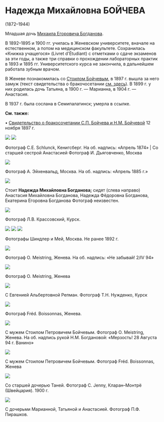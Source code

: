 # Надежда Михайловна БОЙЧЕВА
(1872–1944)

Младшая дочь [Михаила Егоровича Богданова](MEB.md).

В 1892–1895 и 1900 гг. училась в Женевском университете, вначале на естественном, а потом на медицинском факультете. Сохранилась «Книжка учащегося» (Livret d'Étudiant) с отметками о сдаче экзаменов за эти годы, а также три справки о прохождении лабораторных практик в 1893 и 1895 гг. Университетского курса не закончила, в дальнейшем работала зубным врачом.

В Женеве познакомилась со [Стоилом Бойчевым](SPB.md), в 1897 г. вышла за него замуж (текст свидетельства о бракочосетании [см. здесь](doc-1897-11-29.md)). В 1899 г. у них родилась дочь Татьяна, в 1900 г. — Марианна, в 1904 г. — Анастасия.

В 1937 г. была сослана в Семипалатинск; умерла в ссылке.

**См. также:**

• [Свидетельство о бракосочетании С.П. Бойчева и Н.М. Бойчевой](doc-1897-11-29.md) 12 ноября 1897 г.

![](../Album/img/img/27-2.jpg) ![](../Album/img/39-1.jpg)

Фотограф C.E. Schlunck, Кенигсберг.
На об. надпись: «Апрель 1874» | Со старшей сестрой Анастасией
Фотограф И. Дьяговченко, Москва

![](../Album/img/img/27-3.jpg)

Фотограф А. Эйхенвальд, Москва.
На об. надпись: «Апрель 1885 г.»

![](img/AMB_NMB_NFB_EEB.jpg)

Стоит **Надежда Михайловна Богданова;** сидят (слева направо) Анастасия Михайловна Богданова, Надежда Фёдоровна Богданова, Екатерина Егоровна Богданова
Фотограф неизвестен.

![](../Album/img/img/39-3.jpg)

Фотограф Л.В. Крассовский, Курск.

![](../Album/img/img/20-4.jpg) ![](../Album/img/26-1.jpg) ![](../Album/img/27-4.jpg)

Фотографы Шиндлер и Мей, Москва.
Не ранее 1892 г.

![](../Album/img/img/21-1.jpg)

Фотограф O. Meistring, Женева.
На об. надпись: «Не забывай! 2/IV 94»

![](img/NMB-Meistring1894.jpg)

Фотограф O. Meistring, Женева

![](../Album/img/img/21-4.jpg)

С Евгенией Альбертовной Репман.
Фотограф Т.Н. Нужденко, Курск

![](../Album/img/img/32-2.jpg)

Фотограф Fréd. Boissonnas, Женева.

![](../Album/img/img/32-3.jpg)

С мужем Стоилом Петровичем Бойчевым.
Фотограф O. Meistring, Женева.
На об. надпись рукой Н.М. Богдановой: «Мерзость! 28 Августа 94 г. Ванино»

![](../Album/img/img/44.jpg)

С мужем Стоилом Петровичем Бойчевым. 
Фотограф Fréd. Boissonnas, Женева

![](img/NMB_TSB.jpg)

Со старшей дочерью Таней.
Фотограф C. Jenny, Кларан–Монтрё (Швейцария). 1900 г.

![](img/piraskov.jpg)

С дочерьми Марианной, Татьяной и Анастасией.
Фотограф П.Ф. Пирашков.